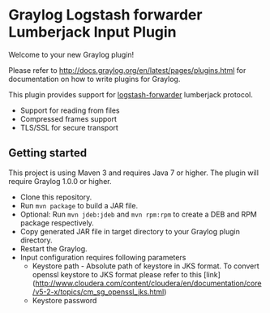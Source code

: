 # Graylog Logstash forwarder Lumberjack Input Plugin

Welcome to your new Graylog plugin!

Please refer to http://docs.graylog.org/en/latest/pages/plugins.html for documentation on how to write
plugins for Graylog.

This plugin provides support for [logstash-forwarder](https://github.com/elastic/logstash-forwarder) lumberjack protocol.

* Support for reading from files
* Compressed frames support
* TLS/SSL for secure transport

Getting started
---------------

This project is using Maven 3 and requires Java 7 or higher. The plugin will require Graylog 1.0.0 or higher.

* Clone this repository.
* Run `mvn package` to build a JAR file.
* Optional: Run `mvn jdeb:jdeb` and `mvn rpm:rpm` to create a DEB and RPM package respectively.
* Copy generated JAR file in target directory to your Graylog plugin directory.
* Restart the Graylog.
* Input configuration requires following parameters
    * Keystore path - Absolute path of keystore in JKS format. To convert openssl keystore to JKS format please refer to
     this [link] (http://www.cloudera.com/content/cloudera/en/documentation/core/v5-2-x/topics/cm_sg_openssl_jks.html)
    * Keystore password


